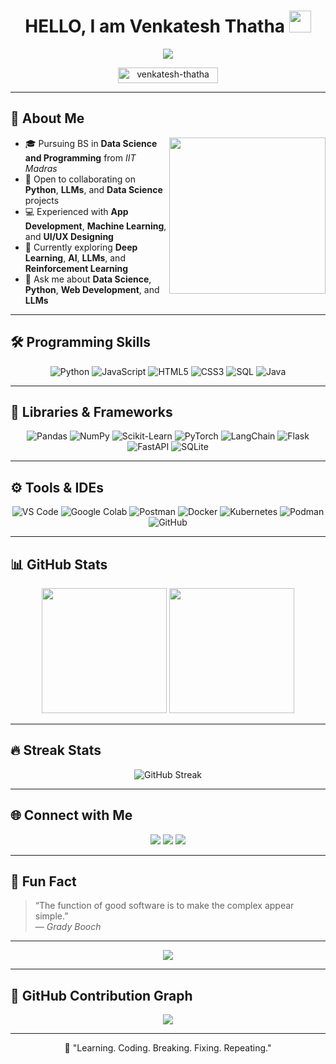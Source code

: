<h1 align="center">HELLO, I am Venkatesh Thatha <img src="https://media.giphy.com/media/hvRJCLFzcasrR4ia7z/giphy.gif" width="35"></h1> 

<p align="center">
  <a href="https://github.com/DenverCoder1/readme-typing-svg">
    <img src="https://readme-typing-svg.herokuapp.com?font=Time+New+Roman&color=00BFFF&size=25&center=true&vCenter=true&width=600&height=100&lines=AI+%26+ML+Engineer;Data+Science+Student;Python+Developer;Deep+Learning+Explorer;IIT+Madras+BS+Student;Tech+Enthusiast;Loves+Building+Cool+Projects">
  </a>
</p>

<p align="center">
  <img src="https://komarev.com/ghpvc/?username=venkatesh-thatha&label=Profile%20views&color=00BFFF&style=plastic?" alt="venkatesh-thatha" height=25px width=160px/> 
</p>

---

## 🧠 About Me

<picture> 
  <img align="right" src="https://github.com/7oSkaaa/7oSkaaa/blob/main/Images/Right_Side.gif?raw=true" width="250px">
</picture>

- 🎓 Pursuing BS in **Data Science and Programming** from *IIT Madras*  
- 🤝 Open to collaborating on **Python**, **LLMs**, and **Data Science** projects  
- 💻 Experienced with **App Development**, **Machine Learning**, and **UI/UX Designing**  
- 🚀 Currently exploring **Deep Learning**, **AI**, **LLMs**, and **Reinforcement Learning**  
- 💬 Ask me about **Data Science**, **Python**, **Web Development**, and **LLMs**

---

## 🛠️ Programming Skills

<p align="center">
  <img alt="Python" src="https://img.shields.io/badge/Python-%2300BFFF.svg?style=plastic&logo=python&logoColor=white">
  <img alt="JavaScript" src="https://img.shields.io/badge/JavaScript-%23FFD700.svg?style=plastic&logo=javascript&logoColor=black">
  <img alt="HTML5" src="https://img.shields.io/badge/HTML5-%23FF6347.svg?style=plastic&logo=html5&logoColor=white">
  <img alt="CSS3" src="https://img.shields.io/badge/CSS3-%23007ACC.svg?style=plastic&logo=css3&logoColor=white">
  <img alt="SQL" src="https://img.shields.io/badge/SQL-%2300CED1.svg?style=plastic&logo=sqlite&logoColor=white">
  <img alt="Java" src="https://img.shields.io/badge/Java-%23E34A86.svg?style=plastic&logo=openjdk&logoColor=white">
</p>

---

## 🧩 Libraries & Frameworks

<p align="center">
  <img alt="Pandas" src="https://img.shields.io/badge/Pandas-%231E90FF.svg?style=plastic&logo=pandas&logoColor=white">
  <img alt="NumPy" src="https://img.shields.io/badge/NumPy-%23008080.svg?style=plastic&logo=numpy&logoColor=white">
  <img alt="Scikit-Learn" src="https://img.shields.io/badge/ScikitLearn-%23FFA500.svg?style=plastic&logo=scikitlearn&logoColor=white">
  <img alt="PyTorch" src="https://img.shields.io/badge/PyTorch-%23FF4500.svg?style=plastic&logo=pytorch&logoColor=white">
  <img alt="LangChain" src="https://img.shields.io/badge/LangChain-%233B82F6.svg?style=plastic&logo=chainlink&logoColor=white">
  <img alt="Flask" src="https://img.shields.io/badge/Flask-%23000000.svg?style=plastic&logo=flask&logoColor=white">
  <img alt="FastAPI" src="https://img.shields.io/badge/FastAPI-%23009688.svg?style=plastic&logo=fastapi&logoColor=white">
  <img alt="SQLite" src="https://img.shields.io/badge/SQLite-%2300CED1.svg?style=plastic&logo=sqlite&logoColor=white">
</p>

---

## ⚙️ Tools & IDEs

<p align="center">
  <img alt="VS Code" src="https://img.shields.io/badge/VSCode-%231E90FF.svg?style=plastic&logo=visual-studio-code&logoColor=white">
  <img alt="Google Colab" src="https://img.shields.io/badge/Google%20Colab-%23FFD700.svg?style=plastic&logo=googlecolab&logoColor=black">
  <img alt="Postman" src="https://img.shields.io/badge/Postman-%23FF6C37.svg?style=plastic&logo=postman&logoColor=white">
  <img alt="Docker" src="https://img.shields.io/badge/Docker-%2300BFFF.svg?style=plastic&logo=docker&logoColor=white">
  <img alt="Kubernetes" src="https://img.shields.io/badge/Kubernetes-%231C3FAA.svg?style=plastic&logo=kubernetes&logoColor=white">
  <img alt="Podman" src="https://img.shields.io/badge/Podman-%237B68EE.svg?style=plastic&logo=podman&logoColor=white">
  <img alt="GitHub" src="https://img.shields.io/badge/GitHub-%23181717.svg?style=plastic&logo=github&logoColor=white">
</p>

---

## 📊 GitHub Stats

<p align="center">
  <img src="https://github-readme-stats.vercel.app/api?username=venkatesh-thatha&show_icons=true&theme=tokyonight" height="200px"/>
  <img src="https://github-readme-stats.vercel.app/api/top-langs/?username=venkatesh-thatha&layout=compact&theme=tokyonight" height="200px"/>
</p>

---

## 🔥 Streak Stats

<p align="center">
  <img src="https://streak-stats.demolab.com?user=venkatesh-thatha&theme=tokyonight" alt="GitHub Streak" />
</p>

---

## 🌐 Connect with Me

<p align="center">
  <a href="mailto:venky.thatha2k1@gmail.com"><img src="https://img.shields.io/badge/Gmail-%2300BFFF.svg?style=plastic&logo=gmail&logoColor=white" /></a>
  <a href="https://github.com/venkatesh-thatha"><img src="https://img.shields.io/badge/GitHub-%23181717.svg?style=plastic&logo=github&logoColor=white" /></a>
  <a href="#"><img src="https://img.shields.io/badge/LinkedIn-%230077B5.svg?style=plastic&logo=linkedin&logoColor=white" /></a>
</p>

---

## 💬 Fun Fact

> “The function of good software is to make the complex appear simple.”  
> — *Grady Booch*

---

<p align="center">
  <img src="https://quotes-github-readme.vercel.app/api?type=horizontal&theme=tokyonight" />
</p>

---

## 📅 GitHub Contribution Graph

<p align="center">
  <img src="https://github-readme-activity-graph.vercel.app/graph?username=venkatesh-thatha&bg_color=0d1117&color=00BFFF&line=00CED1&point=FFFFFF&area=true&hide_border=true" />
</p>

---

<p align="center">🧠 "Learning. Coding. Breaking. Fixing. Repeating."</p>
